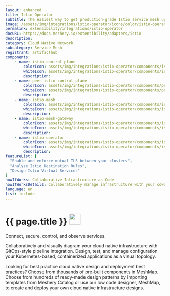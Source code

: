 ```yaml
---
layout: enhanced
title: Istio Operator
subtitle: The easiest way to get production-grade Istio service mesh up and running
image: /assets/img/integrations/istio-operator/icons/color/istio-operator-color.svg
permalink: extensibility/integrations/istio-operator
docURL: https://docs.meshery.io/extensibility/adapters/istio
description: 
category: Cloud Native Network
subcategory: Service Mesh
registrant: artifacthub
components: 
	- name: istio-control-plane
		colorIcon: assets/img/integrations/istio-operator/components/istio-control-plane/icons/color/istio-control-plane-color.svg
		whiteIcon: assets/img/integrations/istio-operator/components/istio-control-plane/icons/white/istio-control-plane-white.svg
		description: 
	- name: peer-istio-control-plane
		colorIcon: assets/img/integrations/istio-operator/components/peer-istio-control-plane/icons/color/peer-istio-control-plane-color.svg
		whiteIcon: assets/img/integrations/istio-operator/components/peer-istio-control-plane/icons/white/peer-istio-control-plane-white.svg
		description: 
	- name: istio-mesh
		colorIcon: assets/img/integrations/istio-operator/components/istio-mesh/icons/color/istio-mesh-color.svg
		whiteIcon: assets/img/integrations/istio-operator/components/istio-mesh/icons/white/istio-mesh-white.svg
		description: 
	- name: istio-mesh-gateway
		colorIcon: assets/img/integrations/istio-operator/components/istio-mesh-gateway/icons/color/istio-mesh-gateway-color.svg
		whiteIcon: assets/img/integrations/istio-operator/components/istio-mesh-gateway/icons/white/istio-mesh-gateway-white.svg
		description: 
	- name: istio-operator
		colorIcon: assets/img/integrations/istio-operator/components/istio-operator/icons/color/istio-operator-color.svg
		whiteIcon: assets/img/integrations/istio-operator/components/istio-operator/icons/white/istio-operator-white.svg
		description: 
featureList: [
  "Enable and enforce mutual TLS between your clusters",
  "Analyze Istio Destination Rules",
  "Design Istio Virtual Services"
]
howItWorks: Collaborative Infrastructure as Code
howItWorksDetails: Collaboratively manage infrastructure with your coworkers synchronously sharing the same designs.
language: en
list: include
---
```

<h1>{{ page.title }} <img src="{{ page.image }}" style="width: 35px; height: 35px;" /></h1>

<p>
Connect, secure, control, and observe services.
</p>
<p>
    Collaboratively and visually diagram your cloud native infrastructure with GitOps-style pipeline integration. Design, test, and manage configuration your Kubernetes-based, containerized applications as a visual topology.
</p>
<p>
    Looking for best practice cloud native design and deployment best practices? Choose from thousands of pre-built components in MeshMap. Choose from hundreds of ready-made design patterns by importing templates from Meshery Catalog or use our low code designer, MeshMap, to create and deploy your own cloud native infrastructure designs.
</p>
